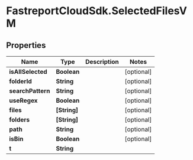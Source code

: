 # FastreportCloudSdk.SelectedFilesVM

## Properties

Name | Type | Description | Notes
------------ | ------------- | ------------- | -------------
**isAllSelected** | **Boolean** |  | [optional] 
**folderId** | **String** |  | [optional] 
**searchPattern** | **String** |  | [optional] 
**useRegex** | **Boolean** |  | [optional] 
**files** | **[String]** |  | [optional] 
**folders** | **[String]** |  | [optional] 
**path** | **String** |  | [optional] 
**isBin** | **Boolean** |  | [optional] 
**t** | **String** |  | 


